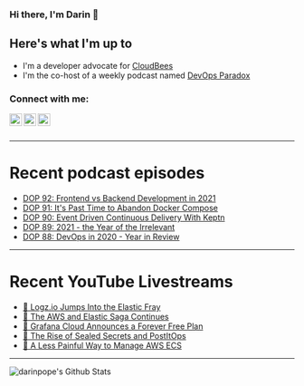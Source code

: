 ### Hi there, I'm Darin 👋

## Here's what I'm up to
- I'm a developer advocate for [CloudBees][cloudbees-website]
- I'm the co-host of a weekly podcast named [DevOps Paradox][dop-website]

### Connect with me:

[<img align="left" alt="darinpope | Twitter" width="22px" src="https://cdn.jsdelivr.net/npm/simple-icons@v3/icons/twitter.svg" />][twitter]
[<img align="left" alt="darinpope | LinkedIn" width="22px" src="https://cdn.jsdelivr.net/npm/simple-icons@v3/icons/linkedin.svg" />][linkedin]
[<img align="left" alt="darinpope | Instagram" width="22px" src="https://cdn.jsdelivr.net/npm/simple-icons@v3/icons/instagram.svg" />][instagram]

<br />
<br />

---

# Recent podcast episodes
<!-- BLOG-POST-LIST:START -->
- [DOP 92: Frontend vs Backend Development in 2021](https://www.devopsparadox.com/episodes/frontend-vs-backend-development-in-2021-92/)
- [DOP 91: It's Past Time to Abandon Docker Compose](https://www.devopsparadox.com/episodes/its-past-time-to-abandon-docker-compose-91/)
- [DOP 90: Event Driven Continuous Delivery With Keptn](https://www.devopsparadox.com/episodes/event-driven-continuous-delivery-with-keptn-90/)
- [DOP 89: 2021 - the Year of the Irrelevant](https://www.devopsparadox.com/episodes/2021-the-year-of-the-irrelevant-89/)
- [DOP 88: DevOps in 2020 - Year in Review](https://www.devopsparadox.com/episodes/devops-in-2020-year-in-review-88/)
<!-- BLOG-POST-LIST:END -->

---

# Recent YouTube Livestreams
<!-- YOUTUBE:START -->
- [🔴  Logz.io Jumps Into the Elastic Fray](https://www.youtube.com/watch?v=8j5ptYfB_Ok)
- [🔴 The AWS and Elastic Saga Continues](https://www.youtube.com/watch?v=kLQ83oTyG5w)
- [🔴 Grafana Cloud Announces a Forever Free Plan](https://www.youtube.com/watch?v=d6AnIwaR_GE)
- [🔴 The Rise of Sealed Secrets and PostItOps](https://www.youtube.com/watch?v=XFJZxHeO93I)
- [🔴 A Less Painful Way to Manage AWS ECS](https://www.youtube.com/watch?v=HBDk7aUkHos)
<!-- YOUTUBE:END -->

---

<img align="left" alt="darinpope's Github Stats" src="https://github-readme-stats.codestackr.vercel.app/api?username=darinpope&show_icons=true&hide_border=true" />


[website]: https://www.darinpope.com/
[twitter]: https://twitter.com/darinpope
[youtube]: https://youtube.com/darinpope
[instagram]: https://instagram.com/darinpope
[linkedin]: https://linkedin.com/in/darinpope
[cloudbees-website]: https://www.cloudbees.com/
[dop-website]: https://www.devopsparadox.com/

<!--
**darinpope/darinpope** is a ✨ _special_ ✨ repository because its `README.md` (this file) appears on your GitHub profile.

Here are some ideas to get you started:

- 🔭 I’m currently working on ...
- 🌱 I’m currently learning ...
- 👯 I’m looking to collaborate on ...
- 🤔 I’m looking for help with ...
- 💬 Ask me about ...
- 📫 How to reach me: ...
- 😄 Pronouns: ...
- ⚡ Fun fact: ...
-->
